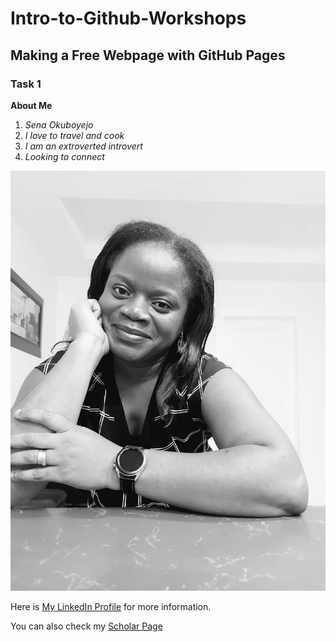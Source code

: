 # Intro-to-Github-Workshops
## Making a Free Webpage with GitHub Pages
### Task 1


**About Me**
1. *Sena Okuboyejo*
2. *I love to travel and cook*
3. *I am an extroverted introvert*
4. *Looking to connect*

![Sena's picture smiling for the camera](SenaProfilePicture.jpeg)

Here is [My LinkedIn Profile](https://www.linkedin.com/in/sena-okuboyejo-phd-aa27a653/) for more information.

You can also check my [Scholar Page](https://scholar.google.com/citations?user=zU_gVnEAAAAJ&hl=en)
